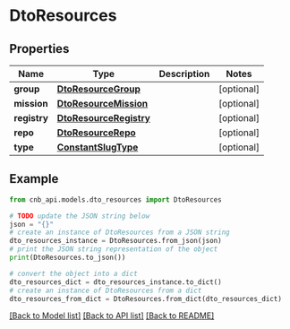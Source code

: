 # DtoResources


## Properties

Name | Type | Description | Notes
------------ | ------------- | ------------- | -------------
**group** | [**DtoResourceGroup**](DtoResourceGroup.md) |  | [optional] 
**mission** | [**DtoResourceMission**](DtoResourceMission.md) |  | [optional] 
**registry** | [**DtoResourceRegistry**](DtoResourceRegistry.md) |  | [optional] 
**repo** | [**DtoResourceRepo**](DtoResourceRepo.md) |  | [optional] 
**type** | [**ConstantSlugType**](ConstantSlugType.md) |  | [optional] 

## Example

```python
from cnb_api.models.dto_resources import DtoResources

# TODO update the JSON string below
json = "{}"
# create an instance of DtoResources from a JSON string
dto_resources_instance = DtoResources.from_json(json)
# print the JSON string representation of the object
print(DtoResources.to_json())

# convert the object into a dict
dto_resources_dict = dto_resources_instance.to_dict()
# create an instance of DtoResources from a dict
dto_resources_from_dict = DtoResources.from_dict(dto_resources_dict)
```
[[Back to Model list]](../README.md#documentation-for-models) [[Back to API list]](../README.md#documentation-for-api-endpoints) [[Back to README]](../README.md)


